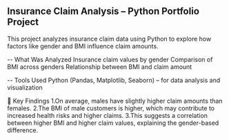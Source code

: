 ##  Insurance Claim Analysis – Python Portfolio Project ##

This project analyzes insurance claim data using Python to explore how factors like gender and BMI influence claim amounts.


-- What Was Analyzed
Insurance claim values by gender
Comparison of BMI across genders
Relationship between BMI and claim amount


-- Tools Used
Python (Pandas, Matplotlib, Seaborn) – for data analysis and visualization


📌 Key Findings
1.On average, males have slightly higher claim amounts than females.
2.The BMI of male customers is higher, which may contribute to increased health risks and higher claims.
3.This suggests a correlation between higher BMI and higher claim values, explaining the gender-based difference.
